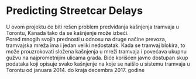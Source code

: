 # Predicting Streetcar Delays 

U ovom projektu će biti rešen problem predviđanja kašnjenja tramvaja u Torontu, Kanada tako da se kašnjenje može izbeći.  
Pored mnogih svojih prednosti u odnosu na druge načine prevoza, tramvajska mreža ima i jedan veliki nedostatak.
Kada se tramvaj blokira, to može prouzrokovati složena kašnjenja u mreži tramvaja i
povećava ukupnu gužvu na najprometnijim ulicama grada. 
Biće korišćen javno dostupan skup podataka koji opisuje svako kašnjenje na koje se naišlo u sistemu tramvaja u Torontu od januara 2014. do kraja decembra 2017. godine
